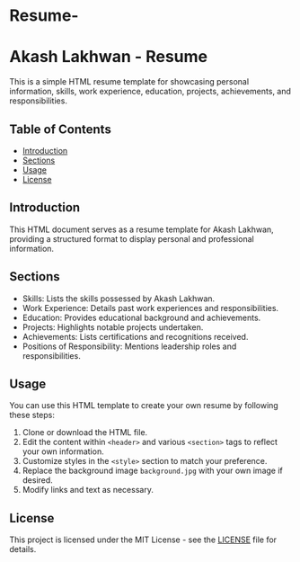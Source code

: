 # Resume-
# Akash Lakhwan - Resume

This is a simple HTML resume template for showcasing personal information, skills, work experience, education, projects, achievements, and responsibilities.

## Table of Contents
- [Introduction](#introduction)
- [Sections](#sections)
- [Usage](#usage)
- [License](#license)

## Introduction

This HTML document serves as a resume template for Akash Lakhwan, providing a structured format to display personal and professional information.

## Sections

- Skills: Lists the skills possessed by Akash Lakhwan.
- Work Experience: Details past work experiences and responsibilities.
- Education: Provides educational background and achievements.
- Projects: Highlights notable projects undertaken.
- Achievements: Lists certifications and recognitions received.
- Positions of Responsibility: Mentions leadership roles and responsibilities.

## Usage

You can use this HTML template to create your own resume by following these steps:

1. Clone or download the HTML file.
2. Edit the content within `<header>` and various `<section>` tags to reflect your own information.
3. Customize styles in the `<style>` section to match your preference.
4. Replace the background image `background.jpg` with your own image if desired.
5. Modify links and text as necessary.

## License

This project is licensed under the MIT License - see the [LICENSE](LICENSE) file for details.
